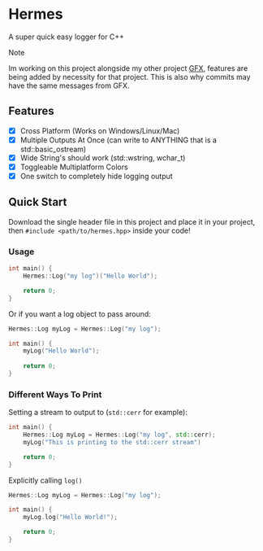 # Hermes
A super quick easy logger for C++
> [!NOTE]
> Im working on this project alongside my other project [GFX](https://github.com/gloggers99/gfx), features are being added by necessity for that project. This is also why commits may have the same messages from GFX.
## Features
- [X] Cross Platform (Works on Windows/Linux/Mac)
- [X] Multiple Outputs At Once (can write to ANYTHING that is a std::basic_ostream)
- [X] Wide String's should work (std::wstring, wchar_t)
- [X] Toggleable Multiplatform Colors
- [X] One switch to completely hide logging output
## Quick Start
Download the single header file in this project and place it in your project, then `#include <path/to/hermes.hpp>` inside your code!
### Usage
```c++
int main() {
    Hermes::Log("my log")("Hello World");

    return 0;
}
```
Or if you want a log object to pass around:
```c++
Hermes::Log myLog = Hermes::Log("my log");

int main() {
    myLog("Hello World");
    
    return 0;
}
```
### Different Ways To Print
Setting a stream to output to (`std::cerr` for example):
```c++
int main() {
    Hermes::Log myLog = Hermes::Log("my log", std::cerr);
    myLog("This is printing to the std::cerr stream")

    return 0;
}
```
Explicitly calling `log()`
```c++
Hermes::Log myLog = Hermes::Log("my log");

int main() {
    myLog.log("Hello World!");

    return 0;
}
```

